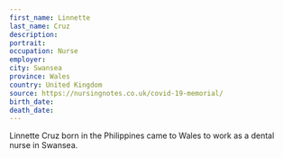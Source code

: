 ```yaml
---
first_name: Linnette
last_name: Cruz
description: 
portrait: 
occupation: Nurse
employer: 
city: Swansea
province: Wales
country: United Kingdom
source: https://nursingnotes.co.uk/covid-19-memorial/
birth_date: 
death_date: 
---
```


Linnette Cruz born in the Philippines came to Wales to work as a dental nurse in Swansea.